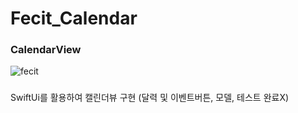 # Fecit_Calendar
### CalendarView
![fecit](https://github.com/MyNB1/Fecit_Calendar/assets/121024582/175d5345-f068-48aa-9a4c-653db4d25508)
###
SwiftUi를 활용하여 캘린더뷰 구현
(달력 및 이벤트버튼, 모델, 테스트 완료X)
